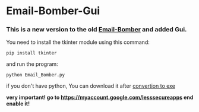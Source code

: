 # Email-Bomber-Gui

### This is a new version to the old [Email-Bomber](https://github.com/Deleted-accounts/Email-Bomber/) and added Gui.

You need to install the tkinter module using this command:
```
pip install tkinter
```
and run the program:
```
python Email_Bomber.py
```
 if you don't have python, You can download it after [convertion to exe](https://github.com/Deleted-accounts/Email-Bomber-Gui/blob/main/Email_Bomber-Gui.exe?raw=true)
 
**very important! go to https://myaccount.google.com/lesssecureapps end enable it!**
